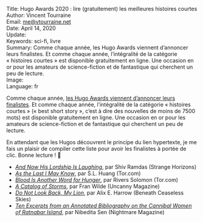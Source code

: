 Title:     Hugo Awards 2020 : lire (gratuitement) les meilleures histoires courtes  
Author:    Vincent Tourraine  
Email:     me@vtourraine.net  
Date:      April 14, 2020  
Update:    
Keywords:  sci-fi, livre  
Summary:   Comme chaque année, les Hugo Awards viennent d’annoncer leurs finalistes. Et comme chaque année, l’intégralité de la catégorie « histoires courtes » est disponible gratuitement en ligne. Une occasion en or pour les amateurs de science-fiction et de fantastique qui cherchent un peu de lecture.  
Image:     
Language:  fr  


Comme chaque année, [les Hugo Awards viennent d’annoncer leurs finalistes](http://www.thehugoawards.org/hugo-history/2020-hugo-awards/). Et comme chaque année, l’intégralité de la catégorie « histoires courtes » (« best short story », c’est à dire des nouvelles de moins de 7500 mots) est disponible gratuitement en ligne. Une occasion en or pour les amateurs de science-fiction et de fantastique qui cherchent un peu de lecture.

En attendant que les Hugos découvrent le principe du lien hypertexte, je me fais un plaisir de compiler cette liste pour avoir les finalistes à portée de clic. Bonne lecture ! 📖 

- [_And Now His Lordship Is Laughing_](http://strangehorizons.com/fiction/and-now-his-lordship-is-laughing/), par Shiv Ramdas (Strange Horizons)
- [_As the Last I May Know_](https://www.tor.com/2019/10/23/as-the-last-i-may-know-s-l-huang/), par S.L. Huang (Tor.com)
- [_Blood Is Another Word for Hunger_](https://www.tor.com/2019/07/24/blood-is-another-word-for-hunger-rivers-solomon/), par Rivers Solomon (Tor.com)
- [_A Catalog of Storms_](https://uncannymagazine.com/article/a-catalog-of-storms/), par Fran Wilde (Uncanny Magazine)
- [_Do Not Look Back, My Lion_](http://www.beneath-ceaseless-skies.com/stories/do-not-look-back-my-lion/), par Alix E. Harrow (Beneath Ceaseless Skies)
- [_Ten Excerpts from an Annotated Bibliography on the Cannibal Women of Ratnabar Island_](http://www.nightmare-magazine.com/fiction/ten-excerpts-from-an-annotated-bibliography-on-the-cannibal-women-of-ratnabar-island/), par Nibedita Sen (Nightmare Magazine)
